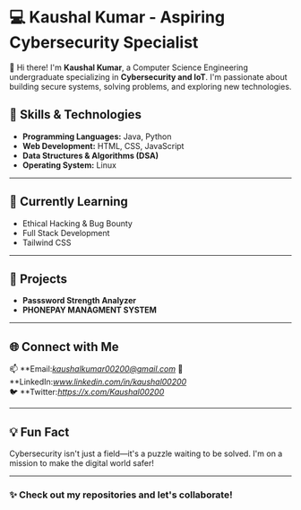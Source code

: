 # 💻 Kaushal Kumar - Aspiring Cybersecurity Specialist

👋 Hi there! I'm **Kaushal Kumar**, a Computer Science Engineering undergraduate specializing in **Cybersecurity and IoT**. I'm passionate about building secure systems, solving problems, and exploring new technologies.

## 🔧 Skills & Technologies
- **Programming Languages:** Java, Python  
- **Web Development:** HTML, CSS, JavaScript  
- **Data Structures & Algorithms (DSA)**  
- **Operating System:** Linux  
---
## 🌱 Currently Learning
- Ethical Hacking & Bug Bounty  
- Full Stack Development  
- Tailwind CSS  

---
## 📂 Projects
- **Passsword Strength Analyzer**
- **PHONEPAY MANAGMENT SYSTEM**
---
## 🌐 Connect with Me
📫 **Email:*kaushalkumar00200@gmail.com*
💼 **LinkedIn:*www.linkedin.com/in/kaushal00200*   
🐦 **Twitter:*https://x.com/Kaushal00200* 

---

## 💡 Fun Fact
Cybersecurity isn't just a field—it's a puzzle waiting to be solved. I'm on a mission to make the digital world safer!  

---

### ✨ Check out my repositories and let's collaborate!



